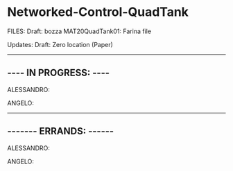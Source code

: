 # Networked-Control-QuadTank

FILES:
Draft: bozza
MAT20QuadTank01: Farina file

Updates:
Draft:  Zero location (Paper)

----------------------
---- IN PROGRESS: ----
----------------------

ALESSANDRO: 

ANGELO: 

-----------------------
------- ERRANDS: ------
-----------------------

ALESSANDRO:

ANGELO: